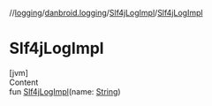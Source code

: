 //[logging](../../../index.md)/[danbroid.logging](../index.md)/[Slf4jLogImpl](index.md)/[Slf4jLogImpl](-slf4j-log-impl.md)



# Slf4jLogImpl  
[jvm]  
Content  
fun [Slf4jLogImpl](-slf4j-log-impl.md)(name: [String](https://kotlinlang.org/api/latest/jvm/stdlib/kotlin/-string/index.html))  



